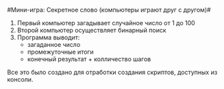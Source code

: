 #Мини-игра: Секретное слово (компьютеры играют друг с другом)#

1. Первый компьютер загадывает случайное число от 1 до 100
2. Второй компьютер осуществляет бинарный поиск
3. Программа выводит:
   - загаданное число
   - промежуточные итоги
   - конечный результат + колличество шагов
  
Все это было создано для отработки создания скриптов, доступных из консоли.
